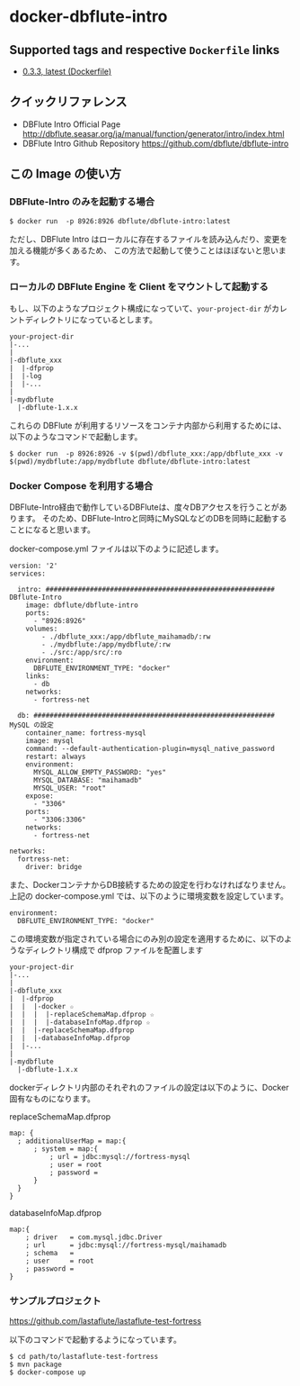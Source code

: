 # docker-dbflute-intro

## Supported tags and respective `Dockerfile` links
- [0.3.3, latest (Dockerfile)](https://github.com/EgumaYuto/docker-dbflute-intro/blob/master/Dockerfile)

## クイックリファレンス
- DBFlute Intro Official Page
http://dbflute.seasar.org/ja/manual/function/generator/intro/index.html
- DBFlute Intro Github Repository
https://github.com/dbflute/dbflute-intro


## この Image の使い方

### DBFlute-Intro のみを起動する場合
```
$ docker run  -p 8926:8926 dbflute/dbflute-intro:latest
```
ただし、DBFlute Intro はローカルに存在するファイルを読み込んだり、変更を加える機能が多くあるため、
この方法で起動して使うことはほぼないと思います。

### ローカルの DBFlute Engine を Client をマウントして起動する
もし、以下のようなプロジェクト構成になっていて、`your-project-dir` がカレントディレクトリになっているとします。
```
your-project-dir
|-...
|
|-dbflute_xxx
|  |-dfprop
|  |-log
|  |-...
|
|-mydbflute
  |-dbflute-1.x.x
```

これらの DBFlute が利用するリソースをコンテナ内部から利用するためには、以下のようなコマンドで起動します。
```
$ docker run  -p 8926:8926 -v $(pwd)/dbflute_xxx:/app/dbflute_xxx -v $(pwd)/mydbflute:/app/mydbflute dbflute/dbflute-intro:latest
```

### Docker Compose を利用する場合
DBFlute-Intro経由で動作しているDBFluteは、度々DBアクセスを行うことがあります。
そのため、DBFlute-Introと同時にMySQLなどのDBを同時に起動することになると思います。

docker-compose.yml ファイルは以下のように記述します。
```
version: '2'
services:

  intro: ######################################################### DBflute-Intro 
    image: dbflute/dbflute-intro
    ports:
      - "8926:8926"
    volumes:
        - ./dbflute_xxx:/app/dbflute_maihamadb/:rw
        - ./mydbflute:/app/mydbflute/:rw
        - ./src:/app/src/:ro
    environment:
      DBFLUTE_ENVIRONMENT_TYPE: "docker"
    links:
      - db
    networks:
      - fortress-net
      
  db: ############################################################ MySQL の設定
    container_name: fortress-mysql
    image: mysql
    command: --default-authentication-plugin=mysql_native_password
    restart: always
    environment:
      MYSQL_ALLOW_EMPTY_PASSWORD: "yes"
      MYSQL_DATABASE: "maihamadb"
      MYSQL_USER: "root"
    expose:
      - "3306"
    ports:
      - "3306:3306"
    networks:
      - fortress-net

networks:
  fortress-net:
    driver: bridge
```

また、DockerコンテナからDB接続するための設定を行わなければなりません。
上記の docker-compose.yml では、以下のように環境変数を設定しています。
```
environment:
  DBFLUTE_ENVIRONMENT_TYPE: "docker"
```

この環境変数が指定されている場合にのみ別の設定を適用するために、以下のようなディレクトリ構成で dfprop ファイルを配置します
```
your-project-dir
|-...
|
|-dbflute_xxx
|  |-dfprop
|  |  |-docker ☆
|  |  |  |-replaceSchemaMap.dfprop ☆
|  |  |  |-databaseInfoMap.dfprop ☆
|  |  |-replaceSchemaMap.dfprop
|  |  |-databaseInfoMap.dfprop
|  |-...
|
|-mydbflute
  |-dbflute-1.x.x
```

dockerディレクトリ内部のそれぞれのファイルの設定は以下のように、Docker固有なものになります。

replaceSchemaMap.dfprop
```
map: {
  ; additionalUserMap = map:{
      ; system = map:{
          ; url = jdbc:mysql://fortress-mysql
          ; user = root
          ; password =
      }
  }
}
```

databaseInfoMap.dfprop
```
map:{
    ; driver   = com.mysql.jdbc.Driver
    ; url      = jdbc:mysql://fortress-mysql/maihamadb
    ; schema   =
    ; user     = root
    ; password =
}
```

### サンプルプロジェクト
https://github.com/lastaflute/lastaflute-test-fortress

以下のコマンドで起動するようになっています。
```
$ cd path/to/lastaflute-test-fortress
$ mvn package
$ docker-compose up
```

